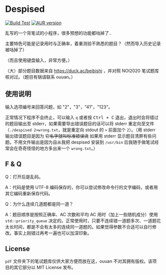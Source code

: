 # Despised

[![Build Test](https://github.com/ouuan/Despised/workflows/Build%20Test/badge.svg)](https://github.com/ouuan/Despised/actions?query=workflow%3A%22Build+Test%22)
[![AUR version](https://img.shields.io/aur/version/noi-despised-git)](https://aur.archlinux.org/packages/noi-despised-git/)

乱写的一个背笔试的小程序，很多预想的功能都咕掉了..

主要特色可能是记录用时与正确率，着重测验不熟悉的题目？（然而导入历史记录被咕掉了）

（而且使用键盘输入，非常方便。）

（大）部分题目数据来自 https://duck.ac/beibishi ，并对照 NOI2020 笔试题库核对过。（题目有锅请联系 ouuan。）

## 使用说明

输入选项编号来回答问题，如 "2"，"3"，"41"，"123"。

正常情况下程序不会终止，可以输入 `q` 或者按 <kbd>Ctrl + C</kbd> 退出，退出时会将错过的题目输出至 stderr，如果需要导出错误题目的话可以将 stderr 重定向至文件（`./despised 2>wrong.txt`，就是重定向 stdout 的 `>` 前面加个 `2`）。（用 stderr 输出错误题目是因为 ~~它名字就叫标准错误流~~ 如果用 stderr 显示题目清屏有些问题。不用文件输出是因为自从我把 despised 安装到 `/usr/bin` 后我随手做笔试经常会在奇奇怪怪的地方多出来一个 `wrong.txt`。）

## F & Q

Q：打开后是乱码。

A：代码是使用 UTF-8 编码保存的，你可以尝试修改命令行的文字编码，或者用其它编码重新保存代码。

Q：为什么连续几道题都是同一道？

A：题目顺序是按照正确率、AC 次数和平均 AC 用时（加上一些随机成分）使用 `std::priority_queue` 决定的。正常使用时，只要不连续错一道题多次、一道题花太长时间，都是不会有太多的连续同一道题的。如果觉得参数不合适可以自行修改。事实上刚错过再考一遍也可以加深印象。

## License

`pdf` 文件夹下的笔试题库仅供大家方便而放在这，ouuan 不对其拥有版权。该项目的其它部分以 MIT License 发布。
